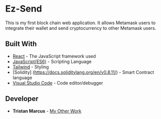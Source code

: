 # Ez-Send

This is my first block chain web application. It allows Metamask users to integrate their wallet and send cryptocurrency to other Metamask users.


## Built With

* [React](https://reactjs.org/docs/) - The JavaScript framework used
* [JavaScript(ES6)](https://developer.mozilla.org/en-US/docs/Web/JavaScript) - Scripting Language
* [Tailwind](https://tailwindcss.com/) - Styling
* [Solidity] (https://docs.soliditylang.org/en/v0.8.11/) - Smart Contract language
* [Visual Studio Code](https://code.visualstudio.com/docs) - Code editor/debugger


## Developer

* **Tristan Marcus** - [My Other Work](https://github.com/Tristan-Marcus)